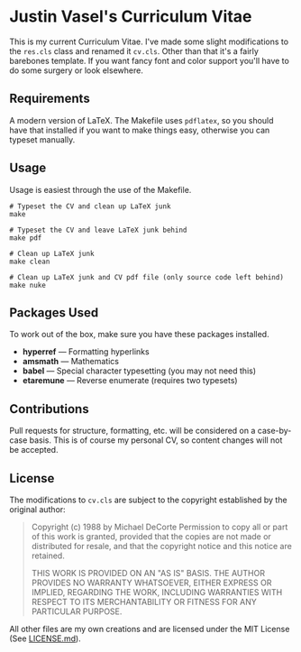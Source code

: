 # Justin Vasel's Curriculum Vitae

This is my current Curriculum Vitae. I've made some slight modifications to the
`res.cls` class and renamed it `cv.cls`. Other than that it's a fairly
barebones template. If you want fancy font and color support you'll have to do
some surgery or look elsewhere.


## Requirements

A modern version of LaTeX. The Makefile uses `pdflatex`, so you should have that
installed if you want to make things easy, otherwise you can typeset manually.


## Usage

Usage is easiest through the use of the Makefile.

```shell
# Typeset the CV and clean up LaTeX junk
make

# Typeset the CV and leave LaTeX junk behind
make pdf

# Clean up LaTeX junk
make clean

# Clean up LaTeX junk and CV pdf file (only source code left behind)
make nuke
```

## Packages Used

To work out of the box, make sure you have these packages installed.

 * **hyperref** — Formatting hyperlinks
 * **amsmath** — Mathematics
 * **babel** — Special character typesetting (you may not need this)
 * **etaremune** — Reverse enumerate (requires two typesets)


## Contributions

Pull requests for structure, formatting, etc. will be considered on a
case-by-case basis. This is of course my personal CV, so content changes will
not be accepted.


## License

The modifications to `cv.cls` are subject to the copyright established by the
original author:

> Copyright (c) 1988 by Michael DeCorte
> Permission to copy all or part of this work is granted, provided
> that the copies are not made or distributed for resale, and that
> the copyright notice and this notice are retained.
>
> THIS WORK IS PROVIDED ON AN "AS IS" BASIS.  THE AUTHOR PROVIDES NO
> WARRANTY WHATSOEVER, EITHER EXPRESS OR IMPLIED, REGARDING THE WORK,
> INCLUDING WARRANTIES WITH RESPECT TO ITS MERCHANTABILITY OR FITNESS
> FOR ANY PARTICULAR PURPOSE.

All other files are my own creations and are licensed under the MIT License
(See [LICENSE.md](LICENSE.md)).
